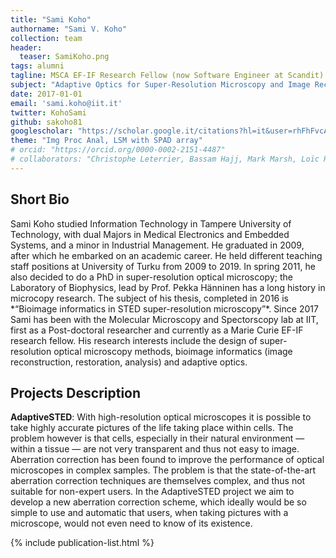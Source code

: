```yaml
---
title: "Sami Koho"
authorname: "Sami V. Koho"
collection: team
header:
  teaser: SamiKoho.png
tags: alumni
tagline: MSCA EF-IF Research Fellow (now Software Engineer at Scandit)
subject: "Adaptive Optics for Super-Resolution Microscopy and Image Reconstruction"
date: 2017-01-01
email: 'sami.koho@iit.it'
twitter: KohoSami
github: sakoho81
googlescholar: "https://scholar.google.it/citations?hl=it&user=rhFhFvcAAAAJ#"
theme: "Img Proc Anal, LSM with SPAD array"
# orcid: "https://orcid.org/0000-0002-2151-4487"
# collaborators: "Christophe Leterrier, Bassam Hajj, Mark Marsh, Loïc Royer, Joe Grove"
---
```


<h2>Short Bio</h2>
Sami Koho studied Information Technology in Tampere University of Technology, with dual Majors in Medical Electronics and Embedded Systems, and a minor in Industrial Management. He graduated in 2009, after which he embarked on an academic career. He held different teaching staff positions at University of Turku from 2009 to 2019. In spring 2011, he also decided to do a PhD in super-resolution optical microscopy; the Laboratory of Biophysics, lead by Prof. Pekka Hänninen has a long history in microcopy research. The subject of his thesis, completed in 2016 is *“Bioimage informatics in STED super-resolution microscopy”*. Since 2017 Sami has been with the Molecular Microscopy and Spectorscopy lab at IIT, first as a Post-doctoral researcher and currently as a Marie Curie EF-IF research fellow. His research interests include the design of super-resolution optical microscopy methods, bioimage informatics (image reconstruction, restoration, analysis) and adaptive optics.


<h2>Projects Description</h2>

**AdaptiveSTED**: With high-resolution optical microscopes it is possible to take highly accurate pictures of the life taking place within cells. The problem however is that cells, especially in their natural environment — within a tissue — are not very transparent and thus not easy to image. Aberration correction has been found to improve the performance of optical microscopes in complex samples. The problem is that the state-of-the-art aberration correction techniques are themselves complex, and thus not suitable for non-expert users. In the AdaptiveSTED project we aim to develop a new aberration correction scheme, which ideally would be so simple to use and automatic that users, when taking pictures with a microscope, would not even need to know of its existence. 


<!---{% include author-research-themes.html %}--->
<!---{% include team-member-collaborators.html %}--->
{% include publication-list.html %}
